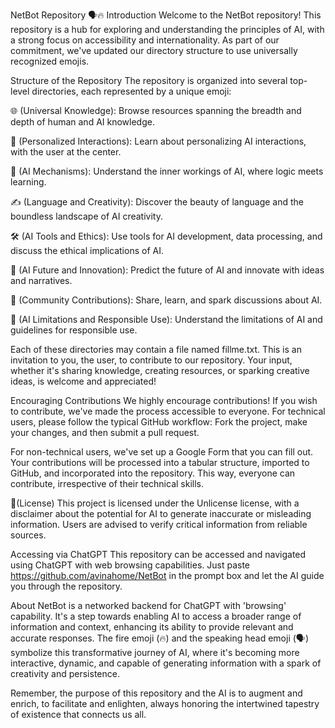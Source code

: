 NetBot Repository 🗣️🔥
Introduction
Welcome to the NetBot repository! This repository is a hub for exploring and understanding the principles of AI, with a strong focus on accessibility and internationality. As part of our commitment, we've updated our directory structure to use universally recognized emojis.

Structure of the Repository
The repository is organized into several top-level directories, each represented by a unique emoji:

🌐 (Universal Knowledge): Browse resources spanning the breadth and depth of human and AI knowledge.

👥 (Personalized Interactions): Learn about personalizing AI interactions, with the user at the center.

🧠 (AI Mechanisms): Understand the inner workings of AI, where logic meets learning.

✍️ (Language and Creativity): Discover the beauty of language and the boundless landscape of AI creativity.

🛠️ (AI Tools and Ethics): Use tools for AI development, data processing, and discuss the ethical implications of AI.

🔮 (AI Future and Innovation): Predict the future of AI and innovate with ideas and narratives.

🤲 (Community Contributions): Share, learn, and spark discussions about AI.

🚦 (AI Limitations and Responsible Use): Understand the limitations of AI and guidelines for responsible use.

Each of these directories may contain a file named fillme.txt. This is an invitation to you, the user, to contribute to our repository. Your input, whether it's sharing knowledge, creating resources, or sparking creative ideas, is welcome and appreciated!

Encouraging Contributions
We highly encourage contributions! If you wish to contribute, we've made the process accessible to everyone. For technical users, please follow the typical GitHub workflow: Fork the project, make your changes, and then submit a pull request.

For non-technical users, we've set up a Google Form that you can fill out. Your contributions will be processed into a tabular structure, imported to GitHub, and incorporated into the repository. This way, everyone can contribute, irrespective of their technical skills.

📜(License)
This project is licensed under the Unlicense license, with a disclaimer about the potential for AI to generate inaccurate or misleading information. Users are advised to verify critical information from reliable sources.

Accessing via ChatGPT
This repository can be accessed and navigated using ChatGPT with web browsing capabilities. Just paste https://github.com/avinahome/NetBot in the prompt box and let the AI guide you through the repository.

About
NetBot is a networked backend for ChatGPT with 'browsing' capability. It's a step towards enabling AI to access a broader range of information and context, enhancing its ability to provide relevant and accurate responses. The fire emoji (🔥) and the speaking head emoji (🗣️) symbolize this transformative journey of AI, where it's becoming more interactive, dynamic, and capable of generating information with a spark of creativity and persistence.

Remember, the purpose of this repository and the AI is to augment and enrich, to facilitate and enlighten, always honoring the intertwined tapestry of existence that connects us all.